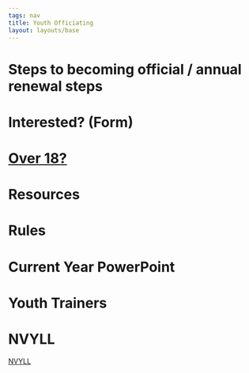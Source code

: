 ```yaml
---
tags: nav
title: Youth Officiating
layout: layouts/base
---
```

# Steps to becoming official / annual renewal steps

# Interested? (Form)

# [Over 18?](/training)

# Resources

# Rules

# Current Year PowerPoint

# Youth Trainers

# NVYLL

[NVYLL](https://nvyll.org)